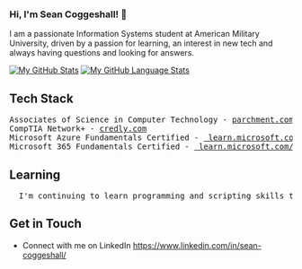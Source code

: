 ### Hi, I'm Sean Coggeshall! 👋

I am a passionate Information Systems student at American Military University, driven by a passion for learning, an interest in new tech and always having questions and looking for answers. 

[![My GitHub Stats](https://github-readme-stats.vercel.app/api/?username=seancoggs&count_private=true&theme=tokyonight&showicons=true)]()
[![My GitHub Language Stats](https://github-readme-stats.vercel.app/api/top-langs/?username=seancoggs&langs_count=5&theme=tokyonight)]()

## Tech Stack
<pre>
Associates of Science in Computer Technology - <a href="https://www.parchment.com/u/award/33c52572f4ed14862e193473cc78d189">parchment.com </a>
CompTIA Network+ - <a href="https://www.credly.com/badges/43796bca-54f9-4ae3-acc9-d4cd9e54995d/public_url">credly.com</a>
Microsoft Azure Fundamentals Certified - <a href="https://learn.microsoft.com/api/credentials/share/en-us/Sean-5963/A9AB6EDADDADFD1E?sharingId=C2BE394415529A64"> learn.microsoft.com/api/credentials/ </a>
Microsoft 365 Fundamentals Certified - <a href="https://learn.microsoft.com/api/credentials/share/en-us/Sean-5963/697E50C3000A52E8?sharingId=C2BE394415529A64"> learn.microsoft.com/api/credentials/ </a>
</pre>

## Learning
<pre>
  I'm continuing to learn programming and scripting skills through projects and course work on <a href="https://www.freecodecamp.org/seancoggeshall">FreeCodeCamp</a>
</pre>

## Get in Touch

- Connect with me on LinkedIn https://www.linkedin.com/in/sean-coggeshall/


<!--
